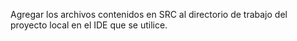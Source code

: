 Agregar los archivos contenidos en SRC 
al directorio de trabajo del proyecto local en el IDE que se utilice.
